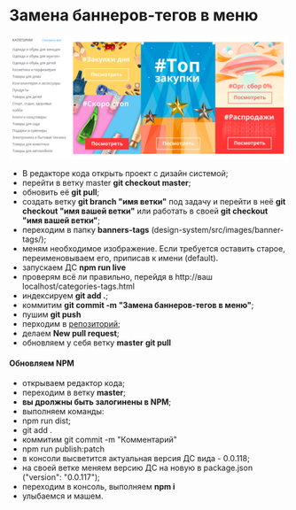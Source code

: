 # Замена баннеров-тегов в меню

![alt-текст](https://github.com/63pokupki/design-system/blob/design-system_Ivan/src/images/banner-tags/banner-menu.png)

- В редакторе кода открыть проект с дизайн системой;
- перейти в ветку master **git checkout master**;
- обновить её **git pull**;
- создать ветку **git branch "имя ветки"** под задачу и перейти в неё **git checkout "имя вашей ветки"** или работать в своей **git checkout "имя вашей ветки"**;
- переходим в папку **banners-tags** (design-system/src/images/banner-tags/);
- меням необходимое изображение. Если требуется оставить старое, переименовываем его, приписав к имени (default).
- запускаем ДС **npm run live**
- проверям всё ли правильно, перейдя в http://ваш localhost/categories-tags.html
- индексируем **git add .**;
- коммитим **git commit -m "Замена баннеров-тегов в меню"**;
- пушим **git push**
- перходим в  [репозиторий](https://github.com/63pokupki/design-system/branches);
- делаем **New pull request**;
- обновляем у себя ветку **master** **git pull**

#### Обновляем NPM

- открываем редактор кода;
- переходим в ветку **master**;
- **вы дролжны быть залогинены в NPM**;
- выполняем команды:
- npm run dist;
- git add .
- коммитим git commit -m "Комментарий"
- npm run publish:patch
- в консоли высветится актуальная версия ДС вида - 0.0.118;
- на своей ветке меняем версию ДС на новую в package.json ("version": "0.0.117");
- переходим в консоль, выполняем **npm i**
- улыбаемся и машем.
